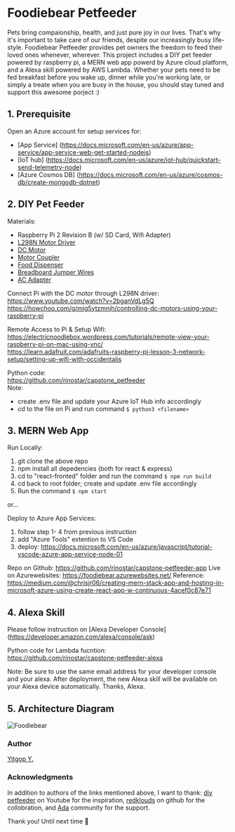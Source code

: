 # Foodiebear Petfeeder
Pets bring compaionship, health, and just pure joy in our lives. That's why it's important to take care of our friends, despite our increasingly busy life-style. Foodiebear Petfeeder provides pet owners the freedom to feed their loved ones whenever, wherever. This project includes a DIY pet feeder powered by raspberry pi, a MERN web app powerd by Azure cloud platform, and a Alexa skill powered by AWS Lambda. Whether your pets need to be fed breakfast before you wake up, dinner while you're working late, or simply a treate when you are busy in the house, you should stay tuned and support this awesome porject :) 

## 1. Prerequisite
Open an Azure account for setup services for:
* [App Service] (https://docs.microsoft.com/en-us/azure/app-service/app-service-web-get-started-nodejs)
* [IoT hub] (https://docs.microsoft.com/en-us/azure/iot-hub/quickstart-send-telemetry-node)
* [Azure Cosmos DB] (https://docs.microsoft.com/en-us/azure/cosmos-db/create-mongodb-dotnet)

## 2. DIY Pet Feeder
Materials:
* Raspberry Pi 2 Revision B (w/ SD Card, Wifi Adapter)
* [L298N Motor Driver](https://www.amazon.com/Controller-H-Bridge-Stepper-Mega2560-Duemilanove/dp/B01BWLICV4/ref=sr_1_2_sspa?keywords=kuman+l298n+driver&qid=1579745184&sr=8-2-spons&psc=1&spLa=ZW5jcnlwdGVkUXVhbGlmaWVyPUE0Qk9EOTZKMVpTTkImZW5jcnlwdGVkSWQ9QTAzOTUyNzQyQlFGNTlMTkk5NzdFJmVuY3J5cHRlZEFkSWQ9QTA2MjkzNzI5TkpKSUpHNTVBUTEmd2lkZ2V0TmFtZT1zcF9hdGYmYWN0aW9uPWNsaWNrUmVkaXJlY3QmZG9Ob3RMb2dDbGljaz10cnVl)
* [DC Motor](https://www.amazon.com/gp/product/B00B1KXV3Q/ref=as_li_qf_asin_il_tl?ie=UTF8&tag=diypetfeeder-20&creative=9325&linkCode=as2&creativeASIN=B00B1KXV3Q&linkId=756daa6a2c6ccf261b6fed7343b18aa8)
* [Motor Coupler](https://www.amazon.com/a15102700ux1222-Aluminium-Coupling-Connector-Aluminum/dp/B019DCWGUW)
* [Food Dispenser](https://www.amazon.com/gp/product/B000NW5RRG/ref=as_li_qf_asin_il_tl?ie=UTF8&tag=diypetfeeder-20&creative=9325&linkCode=as2&creativeASIN=B000NW5RRG&linkId=7a9d90a3d771dbb2afa7379dab8f39fe)
* [Breadboard Jumper Wires](https://www.amazon.com/MCIGICM-Breadboard-Jumper-Wires-Female/dp/B07PLZC26F/ref=sr_1_5?keywords=mcigicm+breadboard+jumper+wires&qid=1579745144&sr=8-5)
* [AC Adapter](https://www.amazon.com/100-240V-Transformers-Switching-Applications-Connectors/dp/B077PW5JC3)

Connect Pi with the DC motor through L298N driver:
<br />https://www.youtube.com/watch?v=2bganVdLg5Q
<br />https://howchoo.com/g/mjg5ytzmnjh/controlling-dc-motors-using-your-raspberry-pi

Remote Access to Pi & Setup Wifi:
<br />https://electricnoodlebox.wordpress.com/tutorials/remote-view-your-raspberry-pi-on-mac-using-vnc/
<br />https://learn.adafruit.com/adafruits-raspberry-pi-lesson-3-network-setup/setting-up-wifi-with-occidentalis

Python code:
<br />https://github.com/rinostar/capstone_petfeeder
<br />Note:
* create .env file and update your Azure IoT Hub info accordingly
* cd to the file on Pi and run command `$ python3 <filename>`

## 3. MERN Web App
Run Locally:
1. git clone the above repo
2. npm install all depedencies (both for react & express)
3. cd to "react-fronted" folder and run the command `$ npm run build`
4. cd back to root folder; create and update .env file accordingly
5. Run the command `$ npm start`

or...

Deploy to Azure App Services:
1. follow step 1- 4 from previous instruction
2. add "Azure Tools" extention to VS Code
3. deploy: https://docs.microsoft.com/en-us/azure/javascript/tutorial-vscode-azure-app-service-node-01

Repo on Github: https://github.com/rinostar/capstone-petfeeder-app
Live on Azurewebsites: https://foodiebear.azurewebsites.net/
Reference: https://medium.com/@chrisjr06/creating-mern-stack-app-and-hosting-in-microsoft-azure-using-create-react-app-w-continuous-4acef0c87e71

## 4. Alexa Skill
Please follow instruction on [Alexa Developer Console] (https://developer.amazon.com/alexa/console/ask)

Python code for Lambda fucntion:
<br />https://github.com/rinostar/capstone-petfeeder-alexa

Note: Be sure to use the same email address for your developer console and your alexa. After deployment, the new Alexa skill will be available on your Alexa device automatically. Thanks, Alexa.

## 5. Architecture Diagram
![Foodiebear](https://user-images.githubusercontent.com/52188117/72954152-59892800-3d8f-11ea-93fb-0dc0c7a37563.png)

### Author
[Yitgop Y.](https://www.linkedin.com/in/yitgopyyhxox/)

### Acknowledgments
In addition to authors of the links mentioned above, I want to thank: 
[diy petfeeder](https://www.youtube.com/channel/UCnDOhfA1Y8OODhTrmgLJAcg) on Youtube for the inspiration, [redklouds](https://github.com/redklouds) on github for the collobration, and [Ada](https://adadevelopersacademy.org/) community for the support.

Thank you! Until next time 🌟
